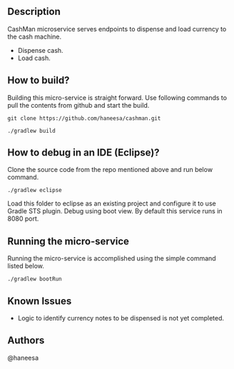 ## Description
CashMan microservice serves endpoints to dispense and load currency to the cash machine.

* Dispense cash.
* Load cash.

## How to build?
Building this micro-service is straight forward. Use following commands to pull the contents from github and start the build.

```
git clone https://github.com/haneesa/cashman.git
```

```
./gradlew build
```

## How to debug in an IDE (Eclipse)?
Clone the source code from the repo mentioned above and run below command.

```
./gradlew eclipse
```

Load this folder to eclipse as an existing project and configure it to use Gradle STS plugin.
Debug using boot view. By default this service runs in 8080 port.


## Running the micro-service
Running the micro-service is accomplished using the simple command listed below.
```
./gradlew bootRun
```

## Known Issues
- Logic to identify currency notes to be dispensed is not yet completed.

## Authors
@haneesa

